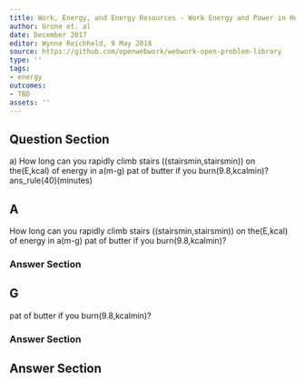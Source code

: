 ```yaml
---
title: Work, Energy, and Energy Resources - Work Energy and Power in Humans
author: Urone et. al
date: December 2017
editor: Wynne Reichheld, 9 May 2018
source: https://github.com/openwebwork/webwork-open-problem-library
type: ''
tags:
- energy
outcomes:
- TBD
assets: ''
---
```


## Question Section 

a) How long can you rapidly climb stairs ((stairsmin,stairsmin)) on the(E,kcal) of energy in a(m-g) pat of butter if you burn(9.8,kcalmin)? 
ans_rule(40)(minutes)
## A
How long can you rapidly climb stairs ((stairsmin,stairsmin)) on the(E,kcal) of energy in a(m-g) pat of butter if you burn(9.8,kcalmin)? 
### Answer Section
## G
pat of butter if you burn(9.8,kcalmin)? 
### Answer Section


## Answer Section

